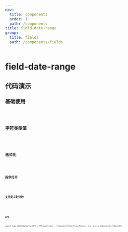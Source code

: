 ```yaml
---
nav:
  title: components
  order: 1
  path: /components
title: field-date-range
group:
  title: fields
  path: /components/fields
---
```


# field-date-range

## 代码演示

### 基础使用

<code src="../demos/field-date-range/simple.tsx" />

### 字符类型值

<code src="../demos/field-date-range/string-value.tsx" />

### 格式化

<code src="../demos/field-date-range/format.tsx" />

### 指令打开

<code src="../demos/field-date-range/open.tsx" />

### 支持定义时分秒

<code src="../demos/field-date-range/show-time.tsx" />

<!-- <API exports='["Settings"]' src="../components/fields/date-range.tsx"></API> -->

### API

`export type OSDateRangeFieldAPI = HTMLSpanElement | (Component<PickerProps<Moment>, any, any> & OSOpenableFieldBaseAPI);`
